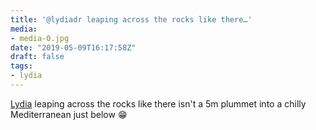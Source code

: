 ```yaml
---
title: '@lydiadr leaping across the rocks like there…'
media:
- media-0.jpg
date: "2019-05-09T16:17:58Z"
draft: false
tags:
- lydia
---
```

[Lydia](/tags/lydia) leaping across the rocks like there isn't a 5m plummet into a chilly Mediterranean just below 😁
